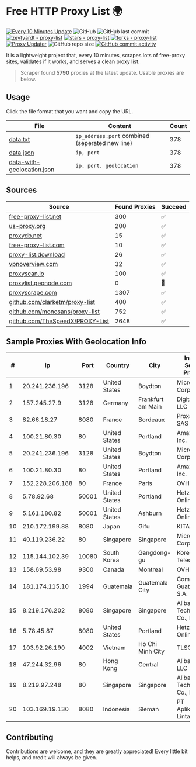 
# Free HTTP Proxy List 🌍

[![Every 10 Minutes Update](https://github.com/mertguvencli/http-proxy-list/actions/workflows/main.yml/badge.svg?branch=main)](https://github.com/mertguvencli/http-proxy-list/actions/workflows/main.yml)
![GitHub](https://img.shields.io/github/license/mertguvencli/http-proxy-list)
![GitHub last commit](https://img.shields.io/github/last-commit/mertguvencli/http-proxy-list)
[![zevtyardt - proxy-list](https://img.shields.io/static/v1?label=zevtyardt&message=proxy-list&color=blue&logo=github)](https://github.com/zevtyardt/proxy-list "Go to GitHub repo")
[![stars - proxy-list](https://img.shields.io/github/stars/zevtyardt/proxy-list?style=social)](https://github.com/zevtyardt/proxy-list)
[![forks - proxy-list](https://img.shields.io/github/forks/zevtyardt/proxy-list?style=social)](https://github.com/zevtyardt/proxy-list)
[![Proxy Updater](https://github.com/zevtyardt/proxy-list/workflows/Proxy%20Updater/badge.svg)](https://github.com/zevtyardt/proxy-list/actions?query=workflow:"Proxy+Updater")
![GitHub repo size](https://img.shields.io/github/repo-size/zevtyardt/proxy-list)
[![GitHub commit activity](https://img.shields.io/github/commit-activity/m/zevtyardt/proxy-list?logo=commits)](https://github.com/zevtyardt/proxy-list/commits/main)

It is a lightweight project that, every 10 minutes, scrapes lots of free-proxy sites, validates if it works, and serves a clean proxy list.

> Scraper found **5790** proxies at the latest update. Usable proxies are below.

## Usage

Click the file format that you want and copy the URL.

|File|Content|Count|
|----|-------|-----|
|[data.txt](https://raw.githubusercontent.com/mertguvencli/http-proxy-list/main/proxy-list/data.txt)|`ip_address:port` combined (seperated new line)|378|
|[data.json](https://raw.githubusercontent.com/mertguvencli/http-proxy-list/main/proxy-list/data.json)|`ip, port`|378|
|[data-with-geolocation.json](https://raw.githubusercontent.com/mertguvencli/http-proxy-list/main/proxy-list/data-with-geolocation.json)|`ip, port, geolocation`|378|

## Sources

|Source|Found Proxies|Succeed|
|------|-------------|-------|
|[free-proxy-list.net](https://free-proxy-list.net)|300|✅|
|[us-proxy.org](https://www.us-proxy.org)|200|✅|
|[proxydb.net](http://proxydb.net)|15|✅|
|[free-proxy-list.com](https://free-proxy-list.com/?page=&port=&type%5B%5D=http&type%5B%5D=https&up_time=0&search=Search)|10|✅|
|[proxy-list.download](https://www.proxy-list.download/HTTP)|26|✅|
|[vpnoverview.com](https://vpnoverview.com/privacy/anonymous-browsing/free-proxy-servers)|32|✅|
|[proxyscan.io](https://www.proxyscan.io)|100|✅|
|[proxylist.geonode.com](https://proxylist.geonode.com/api/proxy-list?limit=300&page=1&sort_by=lastChecked&sort_type=desc&protocols=http,https)|0|🚫|
|[proxyscrape.com](https://api.proxyscrape.com/v2/?request=displayproxies&protocol=http&timeout=10000&country=all&ssl=all&anonymity=all)|1307|✅|
|[github.com/clarketm/proxy-list](https://raw.githubusercontent.com/clarketm/proxy-list/master/proxy-list-raw.txt)|400|✅|
|[github.com/monosans/proxy-list](https://raw.githubusercontent.com/monosans/proxy-list/main/proxies/http.txt)|752|✅|
|[github.com/TheSpeedX/PROXY-List](https://raw.githubusercontent.com/TheSpeedX/PROXY-List/master/http.txt)|2648|✅|


## Sample Proxies With Geolocation Info

|#|Ip|Port|Country|City|Internet Service Provider|
|-|--|----|-------|----|-------------------------|
|1|20.241.236.196|3128|United States|Boydton|Microsoft Corporation|
|2|157.245.27.9|3128|Germany|Frankfurt am Main|DigitalOcean, LLC|
|3|82.66.18.27|8080|France|Bordeaux|Proxad / Free SAS|
|4|100.21.80.30|80|United States|Portland|Amazon.com, Inc.|
|5|20.241.236.196|3128|United States|Boydton|Microsoft Corporation|
|6|100.21.80.30|80|United States|Portland|Amazon.com, Inc.|
|7|152.228.206.188|80|France|Paris|OVH SAS|
|8|5.78.92.68|50001|United States|Portland|Hetzner Online GmbH|
|9|5.161.180.82|50001|United States|Ashburn|Hetzner Online GmbH|
|10|210.172.199.88|8080|Japan|Gifu|KITAGATA|
|11|40.119.236.22|80|Singapore|Singapore|Microsoft Corporation|
|12|115.144.102.39|10080|South Korea|Gangdong-gu|Korea Telecom|
|13|158.69.53.98|9300|Canada|Montreal|OVH SAS|
|14|181.174.115.10|1994|Guatemala|Guatemala City|Comcel Guatemala S.A.|
|15|8.219.176.202|8080|Singapore|Singapore|Alibaba (US) Technology Co., Ltd.|
|16|5.78.45.87|8080|United States|Portland|Hetzner Online GmbH|
|17|103.92.26.190|4002|Vietnam|Ho Chi Minh City|TLSOFT|
|18|47.244.32.96|80|Hong Kong|Central|Alibaba.com LLC|
|19|8.219.97.248|80|Singapore|Singapore|Alibaba (US) Technology Co., Ltd.|
|20|103.169.19.130|8080|Indonesia|Sleman|PT Aplikanusa Lintasarta|



## Contributing

Contributions are welcome, and they are greatly appreciated! Every
little bit helps, and credit will always be given.

